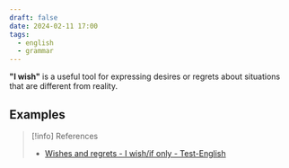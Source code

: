 ```yaml
---
draft: false
date: 2024-02-11 17:00
tags:
  - english
  - grammar
---
```


**"I wish"** is a useful tool for expressing desires or regrets about situations that are different from reality.



## Examples



> [!info] References
> - [Wishes and regrets - I wish/if only - Test-English](https://test-english.com/grammar-points/b1-b2/wishes-regrets/)
